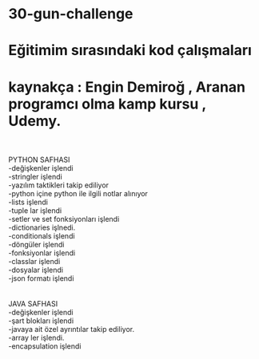 # 30-gun-challenge
# Eğitimim sırasındaki kod çalışmaları
# kaynakça : Engin Demiroğ , Aranan programcı olma kamp kursu , Udemy.
<br>
<br>
PYTHON SAFHASI  
<br>
-değişkenler işlendi  
<br>
-stringler işlendi  
<br>
-yazılım taktikleri takip ediliyor  
<br>
-python içine python ile ilgili notlar alınıyor  
<br>
-lists işlendi  
<br>
-tuple lar işlendi  
<br>
-setler ve set fonksiyonları işlendi  
<br>
-dictionaries işlnedi.  
<br>
-conditionals işlendi  
<br>
-döngüler işlendi  
<br>
-fonksiyonlar işlendi  
<br>
-classlar işlendi  
<br>
-dosyalar işlendi  
<br>
-json formatı işlendi  
<br>
<br>
<br>
JAVA SAFHASI  
<br>
-değişkenler işlendi  
<br>
-şart blokları işlendi  
<br>
-javaya ait özel ayrıntılar takip ediliyor.  
<br>
-array ler işlendi.  
<br>
-encapsulation işlendi  
<br>

